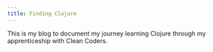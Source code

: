 ```yaml
---
title: Finding Clojure
---
```


This is my blog to document my journey learning Clojure 
through my apprenticeship with Clean Coders.
